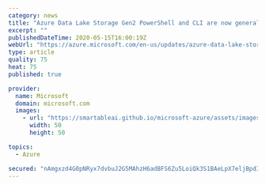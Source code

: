 ```yaml
---
category: news
title: "Azure Data Lake Storage Gen2 PowerShell and CLI are now generally available"
excerpt: ""
publishedDateTime: 2020-05-15T16:00:19Z
webUrl: "https://azure.microsoft.com/en-us/updates/azure-data-lake-storage-gen2-powershell-and-cli-are-now-generally-available/"
type: article
quality: 75
heat: 75
published: true

provider:
  name: Microsoft
  domain: microsoft.com
  images:
    - url: "https://smartableai.github.io/microsoft-azure/assets/images/organizations/microsoft.com-50x50.jpg"
      width: 50
      height: 50

topics:
  - Azure

secured: "nAmgxzd4G0pNRyx7dvbuJ2G5MAhzH6adBFS6Zu5LoiQk3S1BAeLpX7eljBpd3AzS8VOlvTeT2Kutm7ErOhNKPBwbPmAHfmH0kcGMRrxgrHNOkF/6PgUV0BNlzW83tAyNhbDyo9wR18kdgQC0BnOD19AoGeCHNwSjcdDA/3/jiC9aW3OLICw5KEppyXrDo5LhRztQ2kZpgLls6lv2nmLYzSuvOO7ohKyogm2uBDtzi/MCuss5MvNkAUo1/48nO1saP7P/fUz5z9um+SqpCTS7wwAx3AKxSXvSCjiRIBmc+q0rdBVtPOAU7Yi6XCiDXQPYQbsqtkSCa93Zhm4Ljqft9Q==;5xCrYeufpOKSP1I8XI0Xdg=="
---
```


